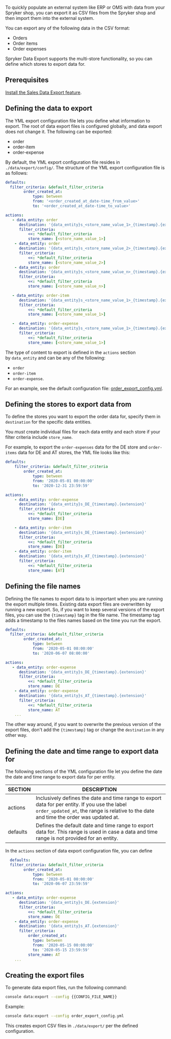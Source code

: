 To quickly populate an external system like ERP or OMS with data from your Spryker shop, you can export it as CSV files from the Spryker shop and then import them into the external system.

You can export any of the following data in the CSV format:

* Orders
* Order items
* Order expenses

Spryker Data Export supports the multi-store functionality, so you can define which stores to export data for.


## Prerequisites

[Install the Sales Data Export feature](/docs/pbc/all/order-management-system/latest/base-shop/install-and-upgrade/install-features/install-the-sales-data-export-feature.html).

## Defining the data to export

The YML export configuration file lets you define what information to export. The root of data export files is configured globally, and data export does not change it. The following can be exported:
* order
* order-item
* order-expense


By default, the YML export configuration file resides in `./data/export/config/`. The structure of the YML export configuration file is as follows:

```yml
defaults:
  filter_criteria: &default_filter_criteria
        order_created_at:  
            type: between
            from: '<order_created_at_date-time_from_value>'
            to: '<order_created_at_date-time_to_value>'

actions:  
   - data_entity: order
      destination: '{data_entity}s_<store_name_value_1>_{timestamp}.{extension}'
      filter_criteria:
          <<: *default_filter_criteria
          store_name: [<store_name_value_1>]
    - data_entity: order
      destination: '{data_entity}s_<store_name_value_2>_{timestamp}.{extension}'
      filter_criteria:
          <<: *default_filter_criteria
          store_name: [<store_name_value_2>]
    - data_entity: order
      destination: '{data_entity}s_<store_name_value_n>_{timestamp}.{extension}'
      filter_criteria:
          <<: *default_filter_criteria
          store_name: [<store_name_value_n>]

   - data_entity: order-item
      destination: '{data_entity}s_<store_name_value_1>_{timestamp}.{extension}'
      filter_criteria:
          <<: *default_filter_criteria
          store_name: [<store_name_value_1>]

   -  data_entity: order-expense             
      destination: '{data_entity}s_<store_name_value_1>_{timestamp}.{extension}'
      filter_criteria:
          <<: *default_filter_criteria
          store_name: [<store_name_value_1>]
```

The type of content to export is defined in the `actions` section by `data_entity` and can be any of the following:
* `order`
* `order-item`
* `order-expense`.

For an example, see the default configuration file: [order_export_config.yml](https://github.com/spryker-shop/suite/blob/master/data/export/production/order_export_config.yml).


## Defining the stores to export data from

To define the stores you want to export the order data for, specify them in `destination` for the specific data entities.

You _must_ create individual files for each data entity and each store if your filter criteria include `store_name`.

For example, to export the `order-expenses` data for the DE store and `order-items` data for DE and AT stores, the YML file looks like this:

```yml
defaults:
    filter_criteria: &default_filter_criteria
        order_created_at:
            type: between
            from: '2020-05-01 00:00:00'
            to: '2020-12-31 23:59:59'

actions:
    - data_entity: order-expense
      destination: '{data_entity}s_DE_{timestamp}.{extension}'
      filter_criteria:
          <<: *default_filter_criteria
          store_name: [DE]

    - data_entity: order-item
      destination: '{data_entity}s_DE_{timestamp}.{extension}'
      filter_criteria:
          <<: *default_filter_criteria
          store_name: [DE]
    - data_entity: order-item
      destination: '{data_entity}s_AT_{timestamp}.{extension}'
      filter_criteria:
          <<: *default_filter_criteria
          store_name: [AT]
  ```

## Defining the file names

Defining the file names to export data to is important when you are running the export multiple times. Existing data export files are overwritten by running a new export. So, if you want to keep several versions of the export files, you can use the `{timestamp}` tag in the file name. The timestamp tag adds a timestamp to the files names based on the time you run the export.


```yml
defaults:
  filter_criteria: &default_filter_criteria
        order_created_at:  
            type: between
            from: '2020-05-01 08:00:00'
            to: '2020-06-07 08:00:00'

actions:  
   - data_entity: order-expense
      destination: '{data_entity}s_DE_{timestamp}.{extension}'
      filter_criteria:
          <<: *default_filter_criteria
          store_name: DE
    - data_entity: order-expense
      destination: '{data_entity}s_AT_{timestamp}.{extension}'
      filter_criteria:
          <<: *default_filter_criteria
          store_name: AT
    ...
```

The other way around, if you want to overwrite the previous version of the export files, don't add the `{timestamp}` tag or change the `destination` in any other way.


## Defining the date and time range to export data for

The following sections of the YML configuration file let you define the date the date and time range to export data for per entity.


| SECTION | DESCRIPTION |
| - | - |
| actions | Inclusively defines the date and time range to export data for per entity. If you use the label `order_updated_at`, the range is relative to the date and time the order was updated at. |
| defaults | Defines the default date and time range to export data for. This range is used in case a data and time range is not provided for an entity. |

In the `actions` section of data export configuration file, you can define

```yml
  defaults:
  filter_criteria: &default_filter_criteria
        order_created_at:  
            type: between
            from: '2020-05-01 00:00:00'
            to: '2020-06-07 23:59:59'

actions:  
   - data_entity: order-expense
      destination: '{data_entity}s_DE.{extension}'
      filter_criteria:
          <<: *default_filter_criteria
          store_name: DE
    - data_entity: order-expense
      destination: '{data_entity}s_AT.{extension}'
      filter_criteria:
          order_created_at:  
            type: between
            from: '2020-05-15 00:00:00'
            to: '2020-05-15 23:59:59'
          store_name: AT
    ...
```

## Creating the export files

To generate data export files, run the following command:

```bash
console data:export --config {{CONFIG_FILE_NAME}}
```

Example:

```bash
console data:export --config order_export_config.yml
```

This creates export CSV files in `./data/export/` per the defined configuration.